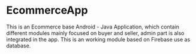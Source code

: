# EcommerceApp
This is an Ecommerce base Android - Java Application, which contain different modules mainly focused on buyer and seller, admin part is also integrated in the app. This is an working module based on Firebase use as database.
